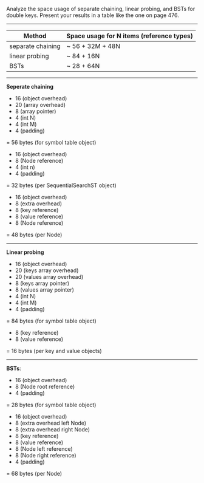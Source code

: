 Analyze the space usage of separate chaining, linear probing, and BSTs for
double keys. Present your results in a table like the one on page 476.

-----------------------------------------------------------------------


| Method               | Space usage for N items (reference types) |
| ---------------------|-------------------------------------------|
| separate chaining    | ~ 56 + 32M + 48N                          |
| linear probing       | ~ 84 + 16N                                |
| BSTs                 | ~ 28 + 64N                                |

______________________

**Seperate chaining**

* 16 (object overhead)
* 20 (array overhead)
* 8  (array pointer)
* 4  (int N)
* 4  (int M)
* 4  (padding)

= 56 bytes (for symbol table object)

* 16 (object overhead)
* 8 (Node reference)
* 4 (int n)
* 4 (padding)

= 32 bytes (per SequentialSearchST object)

* 16 (object overhead)
* 8 (extra overhead)
* 8 (key reference)
* 8 (value reference)
* 8 (Node reference)

= 48 bytes (per Node)

______________________

**Linear probing**

* 16 (object overhead)
* 20 (keys array overhead)
* 20 (values array overhead)
* 8  (keys array pointer)
* 8  (values array pointer)
* 4  (int N)
* 4  (int M)
* 4  (padding)

= 84 bytes (for symbol table object)

* 8 (key reference)
* 8 (value reference)

= 16 bytes (per key and value objects)
______________________

**BSTs**:

* 16 (object overhead)
* 8 (Node root reference)
* 4 (padding)

= 28 bytes (for symbol table object)

* 16 (object overhead)
* 8 (extra overhead left Node)
* 8 (extra overhead right Node)
* 8 (key reference)
* 8 (value reference)
* 8 (Node left reference)
* 8 (Node right reference)
* 4 (padding)

= 68 bytes (per Node)






